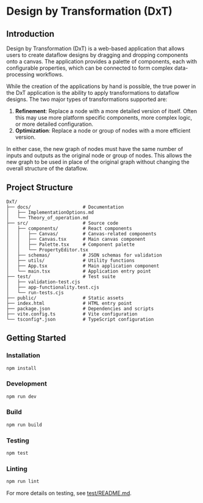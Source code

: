 # Design by Transformation (DxT)

## Introduction

Design by Transformation (DxT) is a web-based application that allows users
to create dataflow designs by dragging and dropping components onto a
canvas. The application provides a palette of components, each with
configurable properties, which can be connected to form complex
data-processing workflows.

While the creation of the applications by hand is possible, the true power
in the DxT application is the ability to apply transformations to dataflow
designs. The two major types of transformations supported are:

1. **Refinement**: Replace a node with a more detailed version of itself.
   Often this may use more platform specific components, more complex
   logic, or more detailed configuration.
2. **Optimization**: Replace a node or group of nodes with a more efficient
   version.

In either case, the new graph of nodes must have the same number of inputs
and outputs as the original node or group of nodes. This allows the new
graph to be used in place of the original graph without changing the
overall structure of the dataflow.

## Project Structure

```
DxT/
├── docs/                   # Documentation
│   ├── ImplementationOptions.md
│   └── Theory_of_operation.md
├── src/                    # Source code
│   ├── components/         # React components
│   │   ├── Canvas/         # Canvas-related components
│   │   ├── Canvas.tsx      # Main canvas component
│   │   ├── Palette.tsx     # Component palette
│   │   └── PropertyEditor.tsx
│   ├── schemas/            # JSON schemas for validation
│   ├── utils/              # Utility functions
│   ├── App.tsx             # Main application component
│   └── main.tsx            # Application entry point
├── test/                   # Test suite
│   ├── validation-test.cjs
│   ├── app-functionality.test.cjs
│   └── run-tests.cjs
├── public/                 # Static assets
├── index.html              # HTML entry point
├── package.json            # Dependencies and scripts
├── vite.config.ts          # Vite configuration
└── tsconfig*.json          # TypeScript configuration
```

## Getting Started

### Installation

```bash
npm install
```

### Development

```bash
npm run dev
```

### Build

```bash
npm run build
```

### Testing

```bash
npm test
```

### Linting

```bash
npm run lint
```

For more details on testing, see [test/README.md](test/README.md).
